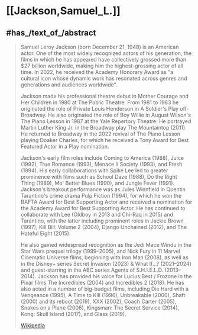 ﻿---
aliases:
- "Samuel L. Jackson"
- "Samuel Leroy Jackson"
---

# [[Jackson,Samuel_L.]] 


## #has_/text_of_/abstract 

> Samuel Leroy Jackson (born December 21, 1948) is an American actor. 
> One of the most widely recognized actors of his generation, the films in which he has appeared 
> have collectively grossed more than $27 billion worldwide, making him the highest-grossing actor of all time. 
> In 2022, he received the Academy Honorary Award 
> as "a cultural icon whose dynamic work has resonated across genres and generations and audiences worldwide".
>
> Jackson made his professional theatre debut in Mother Courage and Her Children in 1980 at The Public Theatre. 
> From 1981 to 1983 he originated the role of Private Louis Henderson in A Soldier's Play off-Broadway. 
> He also originated the role of Boy Willie in August Wilson's The Piano Lesson in 1987 at the Yale Repertory Theatre. 
> He portrayed Martin Luther King Jr. in the Broadway play The Mountaintop (2011). 
> He returned to Broadway in the 2022 revival of The Piano Lesson playing Doaker Charles, 
> for which he received a Tony Award for Best Featured Actor in a Play nomination.
>
> Jackson's early film roles include Coming to America (1988), Juice (1992), True Romance (1993), 
> Menace II Society (1993), and Fresh (1994). 
> His early collaborations with Spike Lee led to greater prominence with films such as School Daze (1988), 
> Do the Right Thing (1989), Mo' Better Blues (1990), and Jungle Fever (1991). 
> Jackson's breakout performance was as Jules Winnfield in Quentin Tarantino's crime drama Pulp Fiction (1994), 
> for which he won the BAFTA Award for Best Supporting Actor 
> and received a nomination for the Academy Award for Best Supporting Actor. 
> He has continued to collaborate with Lee (Oldboy in 2013 and Chi-Raq in 2015) 
> and Tarantino, with the latter including prominent roles in Jackie Brown (1997), Kill Bill: Volume 2 (2004), Django Unchained (2012), and The Hateful Eight (2015).
>
> He also gained widespread recognition as the Jedi Mace Windu in the Star Wars prequel trilogy (1999–2005), and Nick Fury in 11 Marvel Cinematic Universe films, beginning with Iron Man (2008), as well as in the Disney+ series Secret Invasion (2023) & What If...? (2021–2024) and guest-starring in the ABC series Agents of S.H.I.E.L.D. (2013–2014). Jackson has provided his voice for Lucius Best / Frozone in the Pixar films The Incredibles (2004) and Incredibles 2 (2018). He has also acted in a number of big-budget films, including Die Hard with a Vengeance (1995), A Time to Kill (1996), Unbreakable (2000), Shaft (2000) and its reboot (2019), XXX (2002), Coach Carter (2005), Snakes on a Plane (2006), Kingsman: The Secret Service (2014), Kong: Skull Island (2017), and Glass (2019).
>
> [Wikipedia](https://en.wikipedia.org/wiki/Samuel%20L.%20Jackson) 

